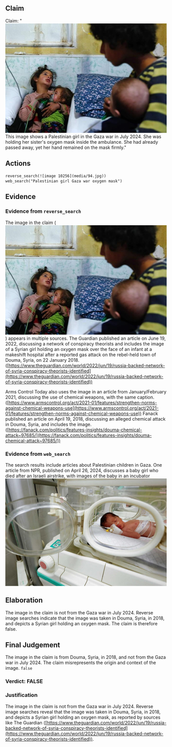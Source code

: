 ## Claim
Claim: "![image 10256](media/94.jpg) This image shows a Palestinian girl in the Gaza war in July 2024. She was holding her sister's oxygen mask inside the ambulance. She had already passed away, yet her hand remained on the mask firmly."

## Actions
```
reverse_search(![image 10256](media/94.jpg))
web_search("Palestinian girl Gaza war oxygen mask")
```

## Evidence
### Evidence from `reverse_search`
The image in the claim (![image 10256](media/94.jpg)) appears in multiple sources. The Guardian published an article on June 19, 2022, discussing a network of conspiracy theorists and includes the image of a Syrian girl holding an oxygen mask over the face of an infant at a makeshift hospital after a reported gas attack on the rebel-held town of Douma, Syria, on 22 January 2018. ([https://www.theguardian.com/world/2022/jun/19/russia-backed-network-of-syria-conspiracy-theorists-identified](https://www.theguardian.com/world/2022/jun/19/russia-backed-network-of-syria-conspiracy-theorists-identified))

Arms Control Today also uses the image in an article from January/February 2021, discussing the use of chemical weapons, with the same caption. ([https://www.armscontrol.org/act/2021-01/features/strengthen-norms-against-chemical-weapons-use](https://www.armscontrol.org/act/2021-01/features/strengthen-norms-against-chemical-weapons-use)) Fanack published an article on April 19, 2018, discussing an alleged chemical attack in Douma, Syria, and includes the image. ([https://fanack.com/politics/features-insights/douma-chemical-attack~97685/](https://fanack.com/politics/features-insights/douma-chemical-attack~97685/))


### Evidence from `web_search`
The search results include articles about Palestinian children in Gaza. One article from NPR, published on April 26, 2024, discusses a baby girl who died after an Israeli airstrike, with images of the baby in an incubator ![image 12448](media/2025-08-31_00-21-1756599680-940969.jpg)

## Elaboration
The image in the claim is not from the Gaza war in July 2024. Reverse image searches indicate that the image was taken in Douma, Syria, in 2018, and depicts a Syrian girl holding an oxygen mask. The claim is therefore false.


## Final Judgement
The image in the claim is from Douma, Syria, in 2018, and not from the Gaza war in July 2024. The claim misrepresents the origin and context of the image. `false`

### Verdict: FALSE

### Justification
The image in the claim is not from the Gaza war in July 2024. Reverse image searches reveal that the image was taken in Douma, Syria, in 2018, and depicts a Syrian girl holding an oxygen mask, as reported by sources like The Guardian ([https://www.theguardian.com/world/2022/jun/19/russia-backed-network-of-syria-conspiracy-theorists-identified](https://www.theguardian.com/world/2022/jun/19/russia-backed-network-of-syria-conspiracy-theorists-identified)).
